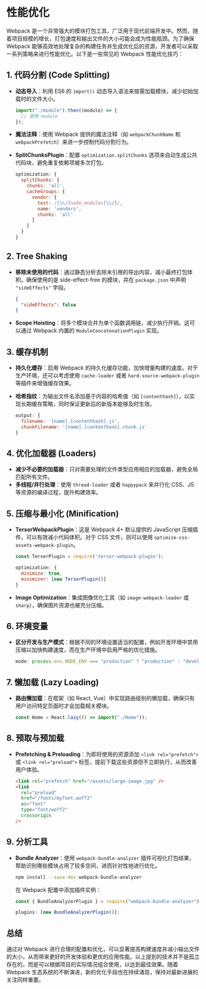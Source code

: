 # 性能优化

Webpack 是一个非常强大的模块打包工具，广泛用于现代前端开发中。然而，随着项目规模的增长，打包速度和输出文件的大小可能会成为性能瓶颈。为了确保 Webpack 能够高效地处理复杂的构建任务并生成优化后的资源，开发者可以采取一系列策略来进行性能优化。以下是一些常见的 Webpack 性能优化技巧：

## 1. **代码分割 (Code Splitting)**

- **动态导入**：利用 ES6 的 `import()` 动态导入语法来按需加载模块，减少初始加载时的文件大小。

  ```javascript
  import("./module").then((module) => {
    // 使用 module
  });
  ```

- **魔法注释**：使用 Webpack 提供的魔法注释（如 `webpackChunkName` 和 `webpackPrefetch`）来进一步控制代码分割行为。

- **SplitChunksPlugin**：配置 `optimization.splitChunks` 选项来自动生成公共代码块，避免重复依赖项被多次打包。

  ```javascript
  optimization: {
    splitChunks: {
      chunks: 'all',
      cacheGroups: {
        vendor: {
          test: /[\\/]node_modules[\\/]/,
          name: 'vendors',
          chunks: 'all'
        }
      }
    }
  }
  ```

## 2. **Tree Shaking**

- **移除未使用的代码**：通过静态分析去除未引用的导出内容，减小最终打包体积。确保使用的是 side-effect-free 的模块，并在 `package.json` 中声明 `"sideEffects"` 字段。

  ```json
  {
    "sideEffects": false
  }
  ```

- **Scope Hoisting**：将多个模块合并为单个函数调用链，减少执行开销。这可以通过 Webpack 内置的 `ModuleConcatenationPlugin` 实现。

## 3. **缓存机制**

- **持久化缓存**：启用 Webpack 的持久化缓存功能，加快增量构建的速度。对于生产环境，还可以考虑使用 `cache-loader` 或者 `hard-source-webpack-plugin` 等插件来增强缓存效果。

- **哈希指纹**：为输出文件名添加基于内容的哈希值（如 `[contenthash]`），以实现长期缓存策略，同时保证更新后的新版本能够及时生效。

  ```javascript
  output: {
    filename: '[name].[contenthash].js',
    chunkFilename: '[name].[contenthash].chunk.js'
  }
  ```

## 4. **优化加载器 (Loaders)**

- **减少不必要的加载器**：只对需要处理的文件类型应用相应的加载器，避免全局匹配所有文件。
- **多线程/并行处理**：使用 `thread-loader` 或者 `happypack` 来并行化 CSS、JS 等资源的编译过程，提升构建效率。

## 5. **压缩与最小化 (Minification)**

- **TerserWebpackPlugin**：这是 Webpack 4+ 默认提供的 JavaScript 压缩插件，可以有效减小代码体积。对于 CSS 文件，则可以使用 `optimize-css-assets-webpack-plugin`。

  ```javascript
  const TerserPlugin = require('terser-webpack-plugin');

  optimization: {
    minimize: true,
    minimizer: [new TerserPlugin()]
  }
  ```

- **Image Optimization**：集成图像优化工具（如 `image-webpack-loader` 或 `sharp`），确保图片资源也被充分压缩。

## 6. **环境变量**

- **区分开发与生产模式**：根据不同的环境设置适当的配置，例如开发环境中禁用压缩以加快构建速度，而在生产环境中启用严格的优化措施。

  ```javascript
  mode: process.env.NODE_ENV === "production" ? "production" : "development";
  ```

## 7. **懒加载 (Lazy Loading)**

- **路由懒加载**：在框架（如 React, Vue）中实现路由级别的懒加载，确保只有用户访问特定页面时才会加载相关模块。

  ```javascript
  const Home = React.lazy(() => import("./Home"));
  ```

## 8. **预取与预加载**

- **Prefetching & Preloading**：为即将使用的资源添加 `<link rel="prefetch">` 或 `<link rel="preload">` 标签，提前下载这些资源但不立即执行，从而改善用户体验。

  ```html
  <link rel="prefetch" href="/assets/large-image.jpg" />
  <link
    rel="preload"
    href="/fonts/myfont.woff2"
    as="font"
    type="font/woff2"
    crossorigin
  />
  ```

## 9. **分析工具**

- **Bundle Analyzer**：使用 `webpack-bundle-analyzer` 插件可视化打包结果，帮助识别哪些模块占用了较多空间，进而针对性地进行优化。

  ```bash
  npm install --save-dev webpack-bundle-analyzer
  ```

  在 Webpack 配置中添加插件实例：

  ```javascript
  const { BundleAnalyzerPlugin } = require("webpack-bundle-analyzer");

  plugins: [new BundleAnalyzerPlugin()];
  ```

## 总结

通过对 Webpack 进行合理的配置和优化，可以显著提高构建速度并减小输出文件的大小，从而带来更好的开发体验和更优的应用性能。以上提到的技术并不是孤立存在的，而是可以根据项目的实际情况组合使用，以达到最佳效果。随着 Webpack 生态系统的不断演进，新的优化手段也在持续涌现，保持对最新进展的关注同样重要。
